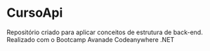 # CursoApi
Repositório criado para aplicar conceitos de estrutura de back-end. Realizado com o Bootcamp Avanade Codeanywhere .NET
